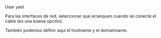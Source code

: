 Usar yast

Para las interfaces de red, seleccionar que arranquen cuando se conecte el cable (es una buena opción).

También podemos definir aquí el hostname y el domainname.
